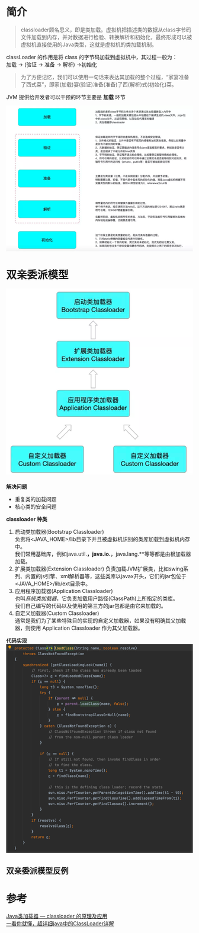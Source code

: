 # 简介
>classloader顾名思义，即是类加载。虚拟机把描述类的数据从class字节码文件加载到内存，并对数据进行检验、转换解析和初始化，最终形成可以被虚拟机直接使用的Java类型，这就是虚拟机的类加载机制。  

classLoader 的作用是将 class 的字节码加载到虚拟机中，其过程一般为：  
加载 &rarr; (验证 &rarr; 准备 &rarr; 解析)  &rarr;初始化  
> 为了方便记忆，我们可以使用一句话来表达其加载的整个过程，“家宴准备了西式菜”，即家(加载)宴(验证)准备(准备)了西(解析)式(初始化)菜。

JVM 提供给开发者可以干预的环节主要是 **加载** 环节

![加载过程](img/加载过程.png)

# 双亲委派模型
![双亲委派模型](img/双亲委派机制.png)

**解决问题**
* 重复类的加载问题
* 核心类的安全问题

**classloader 种类**  
1. 启动类加载器(Bootstrap Classloader)  
   负责将<JAVA_HOME>/lib目录下并且被虚拟机识别的类库加载到虚拟机内存中。  
   我们常用基础库，例如java.util.**，java.io.**，java.lang.**等等都是由根加载器加载。
2. 扩展类加载器(Extension Classloader)
   负责加载JVM扩展类，比如swing系列、内置的js引擎、xml解析器等，这些类库以javax开头，它们的jar包位于<JAVA_HOME>/lib/ext目录中。  
3. 应用程序加载器(Application Classloader)  
   也叫*系统类加载器*，它负责加载用户路径(ClassPath)上所指定的类库。  
   我们自己编写的代码以及使用的第三方的jar包都是由它来加载的。  
4. 自定义加载器(Custom Classloader)  
   通常是我们为了某些特殊目的实现的自定义加载器，如果没有明确其父加载器，则使用 Application Classloader 作为其父加载器。
   
**代码实现**
![classloader_loadClass](img/classloader_loadClass.png)  

## 双亲委派模型反例



# 参考
[Java类加载器 — classloader 的原理及应用](https://mp.weixin.qq.com/s?__biz=MzAxNDEwNjk5OQ==&mid=2650418560&idx=1&sn=ed3c3ee4184fe48ffdcfb88d6b2aa539&chksm=8396e598b4e16c8ee4d4908d94cc41ed9d183538522b0b14524ec5bdf995e3197b88f70ff0c6&scene=178&cur_album_id=1452661944472977409#rd)  
[一看你就懂，超详细java中的ClassLoader详解](https://blog.csdn.net/briblue/article/details/54973413)  

